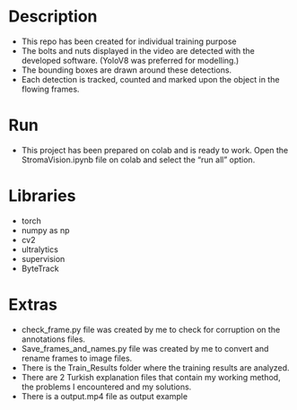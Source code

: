 # Description
 - This repo has been created for individual training purpose 
 - The bolts and nuts displayed in the video are detected with the developed software. (YoloV8 was preferred for modelling.)  
 - The bounding boxes are drawn around these detections. 
 - Each detection is tracked, counted and marked upon the object in the flowing frames.  
 
 # Run
  - This project has been prepared on colab and is ready to work. Open the StromaVision.ipynb file on colab and select the “run all” option.  
 
 # Libraries
  
  - torch
  - numpy as np
  -	cv2
  -	ultralytics
  -	supervision
  -	ByteTrack
  
  # Extras
  
  - check_frame.py  file was created by me to check for corruption on the annotations files.
  - Save_frames_and_names.py file was created by me to convert and rename frames to image files.
  - There is the Train_Results folder where the training results are analyzed.
  - There are 2 Turkish explanation files that contain my working method, the problems I encountered and my solutions.
  - There is a output.mp4  file as output example


 

